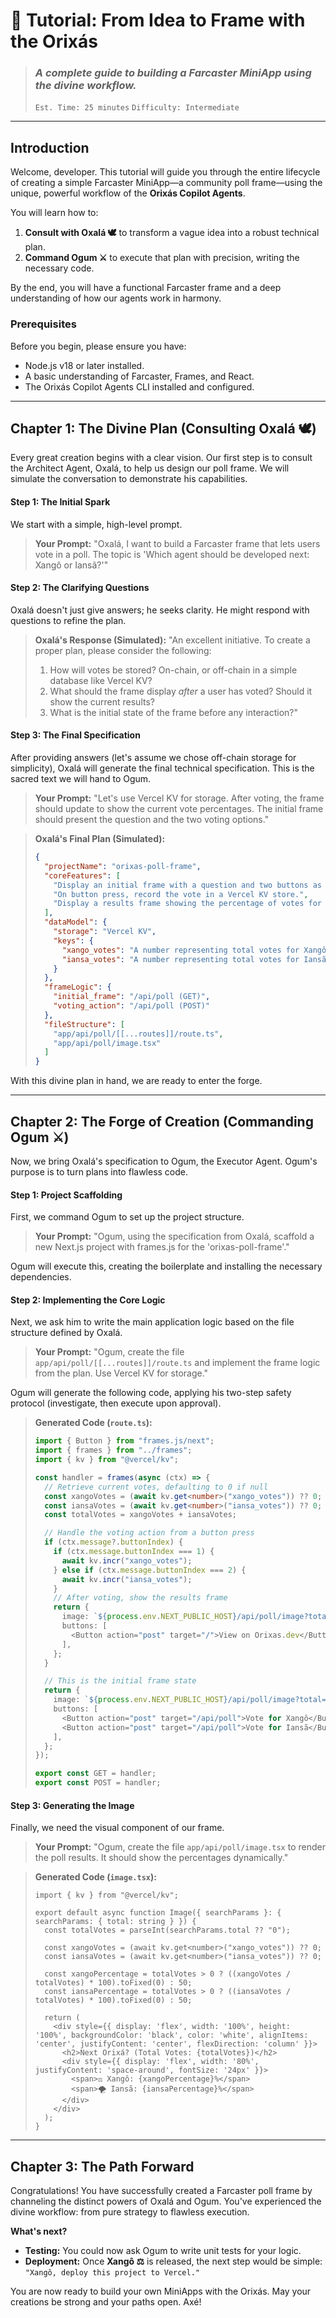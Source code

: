 # 🚀 Tutorial: From Idea to Frame with the Orixás

> ### _A complete guide to building a Farcaster MiniApp using the divine workflow._
>
> `Est. Time: 25 minutes` `Difficulty: Intermediate`

---

## Introduction

Welcome, developer. This tutorial will guide you through the entire lifecycle of creating a simple Farcaster MiniApp—a community poll frame—using the unique, powerful workflow of the **Orixás Copilot Agents**.

You will learn how to:
1.  **Consult with Oxalá 🕊️** to transform a vague idea into a robust technical plan.
2.  **Command Ogum ⚔️** to execute that plan with precision, writing the necessary code.

By the end, you will have a functional Farcaster frame and a deep understanding of how our agents work in harmony.

### Prerequisites

Before you begin, please ensure you have:
* Node.js v18 or later installed.
* A basic understanding of Farcaster, Frames, and React.
* The Orixás Copilot Agents CLI installed and configured.

---

## Chapter 1: The Divine Plan (Consulting Oxalá 🕊️)

Every great creation begins with a clear vision. Our first step is to consult the Architect Agent, Oxalá, to help us design our poll frame. We will simulate the conversation to demonstrate his capabilities.

#### **Step 1: The Initial Spark**

We start with a simple, high-level prompt.

> **Your Prompt:**
> "Oxalá, I want to build a Farcaster frame that lets users vote in a poll. The topic is 'Which agent should be developed next: Xangô or Iansã?'"

#### **Step 2: The Clarifying Questions**

Oxalá doesn't just give answers; he seeks clarity. He might respond with questions to refine the plan.

> **Oxalá's Response (Simulated):**
> "An excellent initiative. To create a proper plan, please consider the following:
> 1.  How will votes be stored? On-chain, or off-chain in a simple database like Vercel KV?
> 2.  What should the frame display *after* a user has voted? Should it show the current results?
> 3.  What is the initial state of the frame before any interaction?"

#### **Step 3: The Final Specification**

After providing answers (let's assume we chose off-chain storage for simplicity), Oxalá will generate the final technical specification. This is the sacred text we will hand to Ogum.

> **Your Prompt:**
> "Let's use Vercel KV for storage. After voting, the frame should update to show the current vote percentages. The initial frame should present the question and the two voting options."

> **Oxalá's Final Plan (Simulated):**
> ```json
> {
>   "projectName": "orixas-poll-frame",
>   "coreFeatures": [
>     "Display an initial frame with a question and two buttons as voting options.",
>     "On button press, record the vote in a Vercel KV store.",
>     "Display a results frame showing the percentage of votes for each option."
>   ],
>   "dataModel": {
>     "storage": "Vercel KV",
>     "keys": {
>       "xango_votes": "A number representing total votes for Xangô.",
>       "iansa_votes": "A number representing total votes for Iansã."
>     }
>   },
>   "frameLogic": {
>     "initial_frame": "/api/poll (GET)",
>     "voting_action": "/api/poll (POST)"
>   },
>   "fileStructure": [
>     "app/api/poll/[[...routes]]/route.ts",
>     "app/api/poll/image.tsx"
>   ]
> }
> ```

With this divine plan in hand, we are ready to enter the forge.

---

## Chapter 2: The Forge of Creation (Commanding Ogum ⚔️)

Now, we bring Oxalá's specification to Ogum, the Executor Agent. Ogum's purpose is to turn plans into flawless code.

#### **Step 1: Project Scaffolding**

First, we command Ogum to set up the project structure.

> **Your Prompt:**
> "Ogum, using the specification from Oxalá, scaffold a new Next.js project with frames.js for the 'orixas-poll-frame'."

Ogum will execute this, creating the boilerplate and installing the necessary dependencies.

#### **Step 2: Implementing the Core Logic**

Next, we ask him to write the main application logic based on the file structure defined by Oxalá.

> **Your Prompt:**
> "Ogum, create the file `app/api/poll/[[...routes]]/route.ts` and implement the frame logic from the plan. Use Vercel KV for storage."

Ogum will generate the following code, applying his two-step safety protocol (investigate, then execute upon approval).

> **Generated Code (`route.ts`):**
> ```typescript
> import { Button } from "frames.js/next";
> import { frames } from "../frames";
> import { kv } from "@vercel/kv";
> 
> const handler = frames(async (ctx) => {
>   // Retrieve current votes, defaulting to 0 if null
>   const xangoVotes = (await kv.get<number>("xango_votes")) ?? 0;
>   const iansaVotes = (await kv.get<number>("iansa_votes")) ?? 0;
>   const totalVotes = xangoVotes + iansaVotes;
> 
>   // Handle the voting action from a button press
>   if (ctx.message?.buttonIndex) {
>     if (ctx.message.buttonIndex === 1) {
>       await kv.incr("xango_votes");
>     } else if (ctx.message.buttonIndex === 2) {
>       await kv.incr("iansa_votes");
>     }
>     // After voting, show the results frame
>     return {
>       image: `${process.env.NEXT_PUBLIC_HOST}/api/poll/image?total=${totalVotes + 1}`,
>       buttons: [
>         <Button action="post" target="/">View on Orixas.dev</Button>,
>       ],
>     };
>   }
> 
>   // This is the initial frame state
>   return {
>     image: `${process.env.NEXT_PUBLIC_HOST}/api/poll/image?total=${totalVotes}`,
>     buttons: [
>       <Button action="post" target="/api/poll">Vote for Xangô</Button>,
>       <Button action="post" target="/api/poll">Vote for Iansã</Button>,
>     ],
>   };
> });
> 
> export const GET = handler;
> export const POST = handler;
> ```

#### **Step 3: Generating the Image**

Finally, we need the visual component of our frame.

> **Your Prompt:**
> "Ogum, create the file `app/api/poll/image.tsx` to render the poll results. It should show the percentages dynamically."

> **Generated Code (`image.tsx`):**
> ```tsx
> import { kv } from "@vercel/kv";
> 
> export default async function Image({ searchParams }: { searchParams: { total: string } }) {
>   const totalVotes = parseInt(searchParams.total ?? "0");
>   
>   const xangoVotes = (await kv.get<number>("xango_votes")) ?? 0;
>   const iansaVotes = (await kv.get<number>("iansa_votes")) ?? 0;
> 
>   const xangoPercentage = totalVotes > 0 ? ((xangoVotes / totalVotes) * 100).toFixed(0) : 50;
>   const iansaPercentage = totalVotes > 0 ? ((iansaVotes / totalVotes) * 100).toFixed(0) : 50;
> 
>   return (
>     <div style={{ display: 'flex', width: '100%', height: '100%', backgroundColor: 'black', color: 'white', alignItems: 'center', justifyContent: 'center', flexDirection: 'column' }}>
>       <h2>Next Orixá? (Total Votes: {totalVotes})</h2>
>       <div style={{ display: 'flex', width: '80%', justifyContent: 'space-around', fontSize: '24px' }}>
>         <span>⚖️ Xangô: {xangoPercentage}%</span>
>         <span>🌪️ Iansã: {iansaPercentage}%</span>
>       </div>
>     </div>
>   );
> }
> ```

---

## Chapter 3: The Path Forward

Congratulations! You have successfully created a Farcaster poll frame by channeling the distinct powers of Oxalá and Ogum. You've experienced the divine workflow: from pure strategy to flawless execution.

**What's next?**

* **Testing:** You could now ask Ogum to write unit tests for your logic.
* **Deployment:** Once **Xangô ⚖️** is released, the next step would be simple: `"Xangô, deploy this project to Vercel."`

You are now ready to build your own MiniApps with the Orixás. May your creations be strong and your paths open. Axé!

